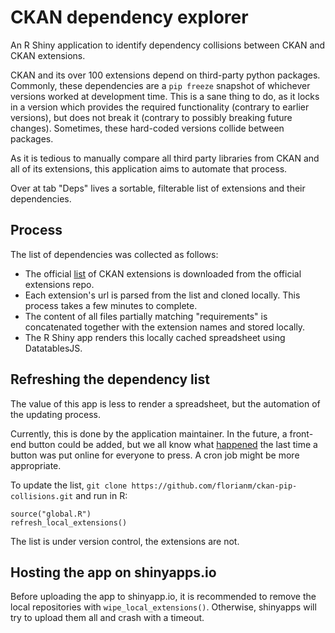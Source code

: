 # CKAN dependency explorer
An R Shiny application to identify dependency collisions between CKAN and CKAN extensions.

CKAN and its over 100 extensions depend on third-party python packages.
Commonly, these dependencies are a `pip freeze` snapshot of whichever versions 
worked at development time. This is a sane thing to do, as it locks in a version
which provides the required functionality (contrary to earlier versions), but 
does not break it (contrary to possibly breaking future changes).
Sometimes, these hard-coded versions collide between packages. 

As it is tedious to manually compare all third party libraries from CKAN and all 
of its extensions, this application aims to automate that process.

Over at tab "Deps" lives a sortable, filterable list of extensions and their dependencies.

## Process
The list of dependencies was collected as follows:

* The official [list](https://raw.githubusercontent.com/ckan/extensions.ckan.org/gh-pages/data/extensions-gh.csv) of CKAN extensions is downloaded from the official extensions repo.
* Each extension's url is parsed from the list and cloned locally. This process takes
a few minutes to complete.
* The content of all files partially matching "requirements" is concatenated together
with the extension names and stored locally.
* The R Shiny app renders this locally cached spreadsheet using DatatablesJS.

## Refreshing the dependency list
The value of this app is less to render a spreadsheet, but the automation of 
the updating process.

Currently, this is done by the application maintainer. In the future, a front-end
button could be added, but we all know what [happened](https://www.reddit.com/r/thebutton) 
the last time a button was put online for everyone to press. A cron job might be 
more appropriate.

To update the list, `git clone https://github.com/florianm/ckan-pip-collisions.git` 
and run in R:
```
source("global.R")
refresh_local_extensions()
```

The list is under version control, the extensions are not.

## Hosting the app on shinyapps.io
Before uploading the app to shinyapp.io, it is recommended to remove the local
repositories with `wipe_local_extensions()`. Otherwise, shinyapps will try to 
upload them all and crash with a timeout.
